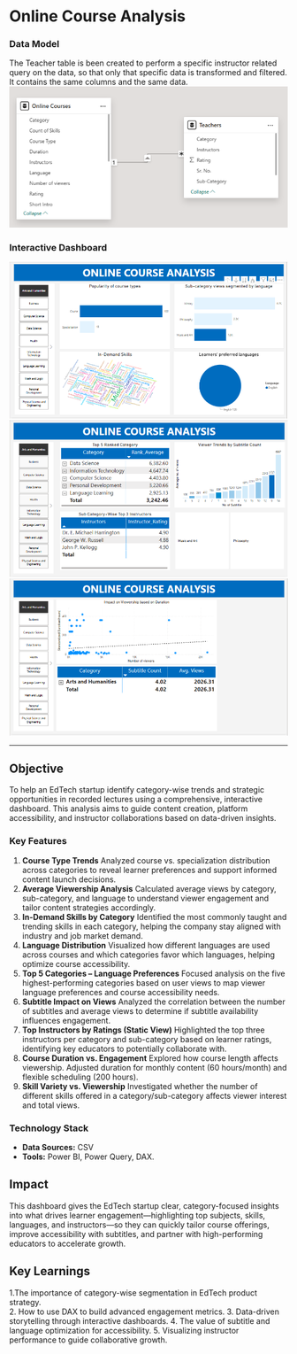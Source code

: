 # **Online Course Analysis**

### **Data Model** 
The Teacher table is been created to perform a specific instructor related query on the data, so that only that specific data is transformed and filtered. It contains the same columns and the same data.
![](https://github.com/worksakshi/Online-Course-Analysis/blob/main/Data%20Model.PNG)

### **Interactive Dashboard**  
![Insight_1](https://github.com/worksakshi/Online-Course-Analysis/blob/main/image%201.PNG)
![Insight_2](https://github.com/worksakshi/Online-Course-Analysis/blob/main/Image%202.PNG)
![Insight_3](https://github.com/worksakshi/Online-Course-Analysis/blob/main/image%203.PNG)

---

## **Objective**  
To help an EdTech startup identify category-wise trends and strategic opportunities in recorded lectures using a comprehensive, interactive dashboard. This analysis aims to guide content creation, platform accessibility, and instructor collaborations based on data-driven insights.


### **Key Features**   
1. **Course Type Trends**
Analyzed course vs. specialization distribution across categories to reveal learner preferences and support informed content launch decisions.
2. **Average Viewership Analysis**
Calculated average views by category, sub-category, and language to understand viewer engagement and tailor content strategies accordingly.
3. **In-Demand Skills by Category**
Identified the most commonly taught and trending skills in each category, helping the company stay aligned with industry and job market demand.
4. **Language Distribution**
Visualized how different languages are used across courses and which categories favor which languages, helping optimize course accessibility.
5. **Top 5 Categories – Language Preferences**
Focused analysis on the five highest-performing categories based on user views to map viewer language preferences and course accessibility needs.
6. **Subtitle Impact on Views**
Analyzed the correlation between the number of subtitles and average views to determine if subtitle availability influences engagement.
7. **Top Instructors by Ratings (Static View)**
Highlighted the top three instructors per category and sub-category based on learner ratings, identifying key educators to potentially collaborate with.
8. **Course Duration vs. Engagement**
Explored how course length affects viewership. Adjusted duration for monthly content (60 hours/month) and flexible scheduling (200 hours).
9. **Skill Variety vs. Viewership**
Investigated whether the number of different skills offered in a category/sub-category affects viewer interest and total views.

### **Technology Stack**  
- **Data Sources:**  CSV 
- **Tools:** Power BI, Power Query, DAX. 

## **Impact**  

This dashboard gives the EdTech startup clear, category-focused insights into what drives learner engagement—highlighting top subjects, skills, languages, and instructors—so they can quickly tailor course offerings, improve accessibility with subtitles, and partner with high-performing educators to accelerate growth.

## **Key Learnings**  
1.The importance of category-wise segmentation in EdTech product strategy.  
2. How to use DAX to build advanced engagement metrics.
3. Data-driven storytelling through interactive dashboards.
4. The value of subtitle and language optimization for accessibility.
5. Visualizing instructor performance to guide collaborative growth.





   
